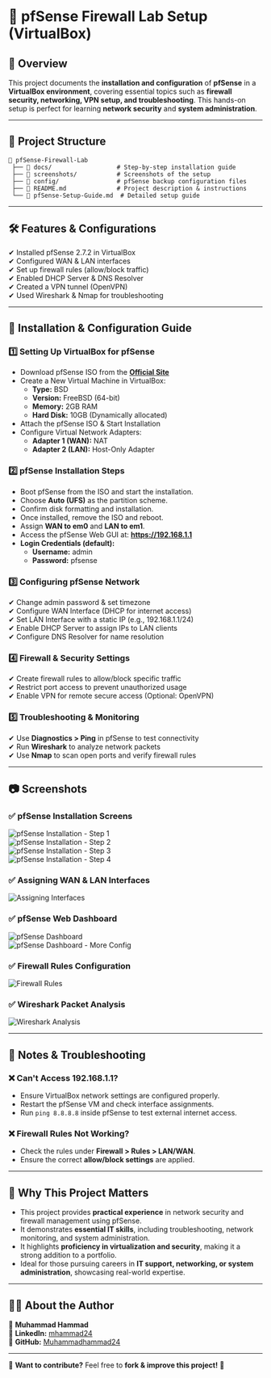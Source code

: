 # 🚀 pfSense Firewall Lab Setup (VirtualBox)

## 📌 Overview
This project documents the **installation and configuration** of **pfSense** in a **VirtualBox environment**, covering essential topics such as **firewall security, networking, VPN setup, and troubleshooting**. This hands-on setup is perfect for learning **network security** and **system administration**.

---

## 📂 Project Structure
```
📂 pfSense-Firewall-Lab  
 ├── 📁 docs/                  # Step-by-step installation guide  
 ├── 📁 screenshots/           # Screenshots of the setup  
 ├── 📁 config/                # pfSense backup configuration files  
 ├── 🔹 README.md              # Project description & instructions  
 └── 🔹 pfSense-Setup-Guide.md  # Detailed setup guide  
```

---

## 🛠️ Features & Configurations
✔ Installed pfSense 2.7.2 in VirtualBox  
✔ Configured WAN & LAN interfaces  
✔ Set up firewall rules (allow/block traffic)  
✔ Enabled DHCP Server & DNS Resolver  
✔ Created a VPN tunnel (OpenVPN)  
✔ Used Wireshark & Nmap for troubleshooting  

---

## 🔧 Installation & Configuration Guide

### 1️⃣ Setting Up VirtualBox for pfSense
- Download pfSense ISO from the **[Official Site](https://www.pfsense.org/download/)**
- Create a New Virtual Machine in VirtualBox:
  - **Type:** BSD  
  - **Version:** FreeBSD (64-bit)  
  - **Memory:** 2GB RAM  
  - **Hard Disk:** 10GB (Dynamically allocated)  
- Attach the pfSense ISO & Start Installation
- Configure Virtual Network Adapters:
  - **Adapter 1 (WAN):** NAT
  - **Adapter 2 (LAN):** Host-Only Adapter

### 2️⃣ pfSense Installation Steps
- Boot pfSense from the ISO and start the installation.
- Choose **Auto (UFS)** as the partition scheme.
- Confirm disk formatting and installation.
- Once installed, remove the ISO and reboot.
- Assign **WAN to em0** and **LAN to em1**.
- Access the pfSense Web GUI at: **https://192.168.1.1**
- **Login Credentials (default):**
  - **Username:** admin  
  - **Password:** pfsense

### 3️⃣ Configuring pfSense Network
✔ Change admin password & set timezone  
✔ Configure WAN Interface (DHCP for internet access)  
✔ Set LAN Interface with a static IP (e.g., 192.168.1.1/24)  
✔ Enable DHCP Server to assign IPs to LAN clients  
✔ Configure DNS Resolver for name resolution  

### 4️⃣ Firewall & Security Settings
✔ Create firewall rules to allow/block specific traffic  
✔ Restrict port access to prevent unauthorized usage  
✔ Enable VPN for remote secure access (Optional: OpenVPN)  

### 5️⃣ Troubleshooting & Monitoring
✔ Use **Diagnostics > Ping** in pfSense to test connectivity  
✔ Run **Wireshark** to analyze network packets  
✔ Use **Nmap** to scan open ports and verify firewall rules  

---

## 📷 Screenshots

### ✅ pfSense Installation Screens
![pfSense Installation - Step 1](screenshots/pfSense_installation_1.png)  
![pfSense Installation - Step 2](screenshots/pfSense_installation_2.png)  
![pfSense Installation - Step 3](screenshots/pfSense_installation_3.png)  
![pfSense Installation - Step 4](screenshots/pfSense_installation_4.png)  

### ✅ Assigning WAN & LAN Interfaces
![Assigning Interfaces](screenshots/assign_interfaces.png)  

### ✅ pfSense Web Dashboard
![pfSense Dashboard](screenshots/dhcp_setup_1.png)  
![pfSense Dashboard - More Config](screenshots/dhcp_setup_2.png)  

### ✅ Firewall Rules Configuration
![Firewall Rules](screenshots/firewall_rules.png)  

### ✅ Wireshark Packet Analysis
![Wireshark Analysis](screenshots/wireshark_analysis.png)  

---

## 📝 Notes & Troubleshooting

### ❌ Can't Access 192.168.1.1?
- Ensure VirtualBox network settings are configured properly.
- Restart the pfSense VM and check interface assignments.
- Run `ping 8.8.8.8` inside pfSense to test external internet access.

### ❌ Firewall Rules Not Working?
- Check the rules under **Firewall > Rules > LAN/WAN**.
- Ensure the correct **allow/block settings** are applied.

---

## 📌 Why This Project Matters
- This project provides **practical experience** in network security and firewall management using pfSense.
- It demonstrates **essential IT skills**, including troubleshooting, network monitoring, and system administration.
- It highlights **proficiency in virtualization and security**, making it a strong addition to a portfolio.
- Ideal for those pursuing careers in **IT support, networking, or system administration**, showcasing real-world expertise.

---

## 👨‍💻 About the Author
🚀 **Muhammad Hammad**  
🔗 **LinkedIn:** [mhammad24](https://linkedin.com/in/mhammad24)  
🔗 **GitHub:** [Muhammadhammad24](https://github.com/Muhammadhammad24)  

---

📢 **Want to contribute?** Feel free to **fork & improve this project!** 🚀
